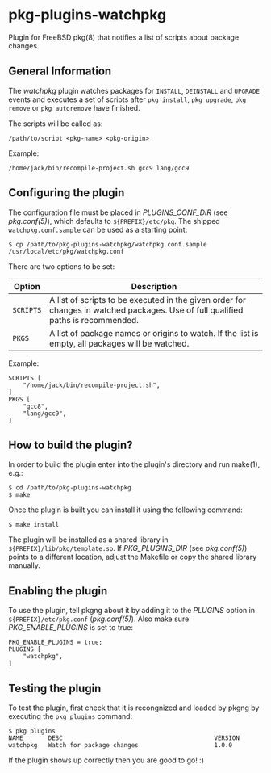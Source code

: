 # pkg-plugins-watchpkg

Plugin for FreeBSD pkg(8) that notifies a list of scripts about package changes.

## General Information

The _watchpkg_ plugin watches packages for `INSTALL`, `DEINSTALL` and `UPGRADE` events
and executes a set of scripts after `pkg install`, `pkg upgrade`, `pkg remove` or
`pkg autoremove` have finished.

The scripts will be called as:

	/path/to/script <pkg-name> <pkg-origin>

Example:

	/home/jack/bin/recompile-project.sh gcc9 lang/gcc9

## Configuring the plugin

The configuration file must be placed in _PLUGINS\_CONF\_DIR_ (see _pkg.conf(5)_), which
defaults to `${PREFIX}/etc/pkg`. The shipped `watchpkg.conf.sample` can be used as a starting
point:

	$ cp /path/to/pkg-plugins-watchpkg/watchpkg.conf.sample /usr/local/etc/pkg/watchpkg.conf

There are two options to be set:

Option    | Description
--------- | -----------
`SCRIPTS` | A list of scripts to be executed in the given order for changes in watched packages. Use of full qualified paths is recommended.
`PKGS`    | A list of package names or origins to watch. If the list is empty, all packages will be watched.

Example:

	SCRIPTS [
		"/home/jack/bin/recompile-project.sh",
	]
	PKGS [
		"gcc8",
		"lang/gcc9",
	]

## How to build the plugin?

In order to build the plugin enter into the plugin's directory and run make(1), e.g.:

	$ cd /path/to/pkg-plugins-watchpkg
	$ make
	
Once the plugin is built you can install it using the following command:

	$ make install 
	
The plugin will be installed as a shared library in `${PREFIX}/lib/pkg/template.so`. If _PKG\_PLUGINS\_DIR_
 (see _pkg.conf(5)_) points to a different location, adjust the Makefile or copy the shared library manually.

## Enabling the plugin

To use the plugin, tell pkgng about it by adding it to the _PLUGINS_ option in `${PREFIX}/etc/pkg.conf`
(_pkg.conf(5)_). Also make sure _PKG\_ENABLE\_PLUGINS_ is set to true:

	PKG_ENABLE_PLUGINS = true;
	PLUGINS [
		"watchpkg",
	]

## Testing the plugin

To test the plugin, first check that it is recongnized and
loaded by pkgng by executing the `pkg plugins` command:

	$ pkg plugins
	NAME       DESC                                          VERSION   
	watchpkg   Watch for package changes                     1.0.0     

If the plugin shows up correctly then you are good to go! :)

